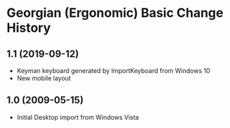 Georgian (Ergonomic) Basic Change History
====================

1.1 (2019-09-12)
----------------
* Keyman keyboard generated by ImportKeyboard from Windows 10 
* New mobile layout

1.0 (2009-05-15)
----------------------
* Initial Desktop import from Windows Vista

